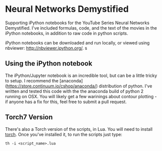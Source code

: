 # Neural Networks Demystified

Supporting iPython notebooks for the YouTube Series Neural Networks Demystified. I've included formulas, code, and the text of the movies in the iPython notebooks, in addition to raw code in python scripts. 

iPython notebooks can be downloaded and run locally, or viewed using nbviewer: http://nbviewer.ipython.org/. 
s
## Using the iPython notebook
The iPython/Jupyter notebook is an incredible tool, but can be a little tricky to setup. I recommend the [anaconda] (https://store.continuum.io/cshop/anaconda/) distribution of python. I've written and tested this code with the the anaconda build of python 2 running on OSX. You will likely get a few warinings about contour plotting - if anyone has a fix for this, feel free to submit a pull request. 

## Torch7 Version 
There's also a Torch version of the scripts, in Lua. You will need to install [torch](http://torch.ch/). 
Once you've installed it, to run the scripts just type: 
```
th -i <script_name>.lua
```

